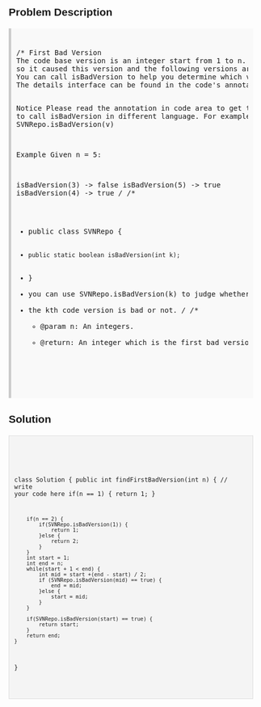<style>
  body { font-family: Arial, sans-serif; }
  .container { max-width: 100%; margin: 0 auto; padding: 10px; }
  .comment-block { background-color: #f9f9f9; padding: 10px; border-left: 5px solid #ccc; max-width: 100%; margin: 20px auto; overflow-wrap: break-word; white-space: pre-wrap; }
  .code-block { background-color: #f4f4f4; padding: 10px; border: 1px solid #ddd; max-width: 100%; margin: 20px auto; overflow-wrap: break-word; white-space: pre-wrap; }
</style>

<div class='container'>
<h2>Problem Description</h2>
<div class='comment-block'>
<pre>
/* First Bad Version
The code base version is an integer start from 1 to n. One day, someone committed a bad version in the code case, 
so it caused this version and the following versions are all failed in the unit tests. Find the first bad version.
You can call isBadVersion to help you determine which version is the first bad one. 
The details interface can be found in the code's annotation part.

Notice
Please read the annotation in code area to get the correct way to call isBadVersion in different language. 
For example, Java is SVNRepo.isBadVersion(v)

Example
Given n = 5:

isBadVersion(3) -> false
isBadVersion(5) -> true
isBadVersion(4) -> true
*/
/**
 * public class SVNRepo {
 *     public static boolean isBadVersion(int k);
 * }
 * you can use SVNRepo.isBadVersion(k) to judge whether 
 * the kth code version is bad or not.
*/
    /**
     * @param n: An integers.
     * @return: An integer which is the first bad version.
     */
</pre>
</div>

<h2>Solution</h2>
<div class='code-block'>
<pre><code class='language-java'>

class Solution {
    public int findFirstBadVersion(int n) {
        // write your code here
        if(n == 1) {
            return 1;
        }
        
        if(n == 2) {
            if(SVNRepo.isBadVersion(1)) {
                return 1;
            }else {
                return 2;
            }
        }
        int start = 1;
        int end = n;
        while(start + 1 < end) {
            int mid = start +(end - start) / 2;
            if (SVNRepo.isBadVersion(mid) == true) {
                end = mid;
            }else {
                start = mid;
            }
        }
        
        if(SVNRepo.isBadVersion(start) == true) {
            return start;
        }
        return end;
    }
}
</code></pre>
</div>
</div>
